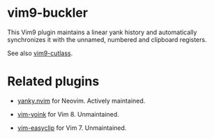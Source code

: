 vim9-buckler
============

This Vim9 plugin maintains a linear yank history and automatically
synchronizes it with the unnamed, numbered and clipboard registers.

See also [vim9-cutlass](https://github.com/Coacher/vim9-cutlass).

Related plugins
===============

* [yanky.nvim](https://github.com/gbprod/yanky.nvim) for Neovim.
  Actively maintained.

* [vim-yoink](https://github.com/svermeulen/vim-yoink) for Vim 8.
  Unmaintained.

* [vim-easyclip](https://github.com/svermeulen/vim-easyclip) for Vim 7.
  Unmaintained.
